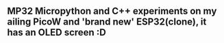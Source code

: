 MP32
Micropython and C++ experiments on my ailing PicoW and 'brand new' ESP32(clone), it has an OLED screen :D
-
